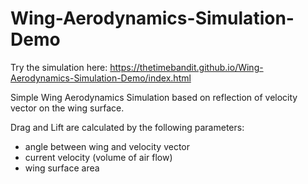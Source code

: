 # Wing-Aerodynamics-Simulation-Demo

Try the simulation here: https://thetimebandit.github.io/Wing-Aerodynamics-Simulation-Demo/index.html

Simple Wing Aerodynamics Simulation based on reflection of velocity vector on the wing surface.

Drag and Lift are calculated by the following parameters:
- angle between wing and velocity vector 
- current velocity (volume of air flow)
- wing surface area
